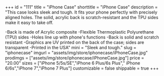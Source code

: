 +++
id = "111"
title = "iPhone Case"
shorttitle = "iPhone Case"
description = "This case looks sleek and tough. It fits your phone perfectly with precisely aligned holes. The solid, acrylic back is scratch-resistant and the TPU sides make it easy to take off.

-Back is made of Acrylic composite
-Flexible Thermoplastic Polyurethane (TPU) sides
-Holes line up with phone's functions
-Back is solid and scratch resistant
-Graphics are UV printed on the back of the case; sides are transparent
-Printed in the USA"
mini = "Sleek and tough."
slug = "iphonecase"
imgurl = "assets/img/store/iphonecase/iPhoneCase.jpg"
prodimgs = ["assets/img/store/iphonecase/iPhoneCase.jpg"]
price = "20.00"
sizes = ["iPhone 5/5s/SE","iPhone 6 Plus/6s Plus"," iPhone 6/6s","iPhone 7","iPhone 7 Plus"]
customizable = false
shippable = true
+++
